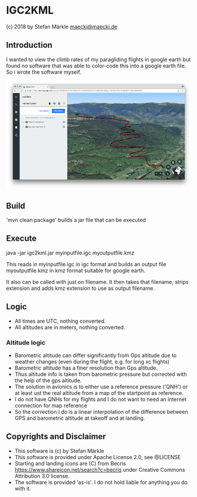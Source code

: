 # IGC2KML
(c) 2018 by Stefan Märkle <maecki@maecki.de>

## Introduction
I wanted to view the climb rates of my paragliding flights in google earth but found no software that was able to color-code this into a google earth file. So i wrote the software myself.

![Screenshot](screenshot.png)

## Build

'mvn clean package' builds a jar file that can be executed 

## Execute

java -jar igc2kml.jar myinputfile.igc myoutputfile.kmz

This reads in myinputfile.igc in igc format and builds an output file myoutputfile.kmz in kmz format suitable for google earth.

It also can be called with just on filename. It then takes that filename, strips extension and adds kmz extension to use as output filename.

## Logic

- All times are UTC, nothing converted.
- All altitudes are in meters, nothing converted.

### Altitude logic
- Barometric altitude can differ significantly from Gps altitude due to weather changes (even during the flight, e.g. for long xc flights) 
- Barometric altitude has a finer resolution than Gps altitude.
- Thus altitude info is taken from barometric pressure but corrected with the help of the gps altitude.
- The solution in avionics is to either use a reference pressure ('QNH') or at least ust the real altitude from a map of the startpoint as reference.
- I do not have QNHs for my flights and I do not want to need an internet connection for map reference
- So the correction I do is a linear interpolation of the difference between GPS and barometric altitude at takeoff and at landing.

## Copyrights and Disclaimer
- This software is (c) by Stefan Märkle
- This software is provided under Apache License 2.0, see @LICENSE
- Starting and landing icons are (C) from Becris https://www.shareicon.net/search?c=becris under Creative Commons Attribution 3.0 license.
- The software is provided 'as-is'. I do not hold liable for anything you do with it.